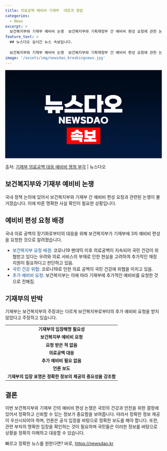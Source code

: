 ```yaml
---
title: 의료공백 예비비 기재부  대응과 쟁점
categories:
  - News
excerpt: >
  보건복지부와 기재부 예비비 논쟁  보건복지부와 기획재정부 간 예비비 편성 요청에 관한 논쟁이 일고 있습니다.…
feature_text: >
  ## 뉴스다오 실시간 뉴스 속보입니다.

  보건복지부와 기재부 예비비 논쟁  보건복지부와 기획재정부 간 예비비 편성 요청에 관한 논쟁이 일고 있습니다.…
image: '/assets/img/newsdao_breakingnews.jpg'
---
```


![뉴스다오 속보](/assets/img/newsdao_breakingnews.jpg)

<p>출처: <a href="https://newsdao.kr/4529" rel="dofollow">기재부 의료공백 대응 예비비 쟁점 부각</a> | 뉴스다오</p>

<h2 data-ke-size="size26">보건복지부와 기재부 예비비 논쟁</h2>
국내 정책 논의에 있어서 보건복지부와 기재부 간 예비비 편성 요청과 관련된 논쟁이 불거졌습니다. 이에 따른 명확한 사실 확인이 필요한 상황입니다.

<h2 data-ke-size="size24">예비비 편성 요청 배경</h2>
국내 의료 공백의 장기화로부터의 대응을 위해 보건복지부가 기재부에 3차 예비비 편성을 요청한 것으로 알려졌습니다.

<ul>
  <li><span style="color: #1a5490;">보건복지부 요청 배경:</span> 코로나19 팬데믹 이후 의료공백이 지속되어 국민 건강이 위협받고 있다는 우려와 의료 서비스의 부재로 인한 현실을 고려하여 추가적인 재정 지원이 필요하다고 판단하고 있음.</li>
  <li><span style="color: #1a5490;">국민 건강 위협:</span> 코로나19로 인한 의료 공백이 국민 건강에 위협을 미치고 있음.</li>
  <li><span style="color: #1a5490;">추가 예비비 요청:</span> 보건복지부는 이에 따라 기재부에 추가적인 예비비를 요청한 것으로 전해짐.</li>
</ul>

<h2 data-ke-size="size24">기재부의 반박</h2>
기재부는 보건복지부의 주장과는 다르게 보건복지부로부터의 추가 예비비 요청을 받지 않았다고 주장하고 있습니다.

<table>
  <tr>
    <td style="text-align: center; height: 17px;"><b>기재부의 입장해명 필요성</b></td>
  </tr>
  <tr>
    <td style="text-align: center; height: 17px;"><b>보건복지부 예비비 요청</b></td>
  </tr>
  <tr>
    <td style="text-align: center; height: 17px;"><b>요청 받은 적 없음</b></td>
  </tr>
  <tr>
    <td style="text-align: center; height: 17px;"><b>의료공백 대응</b></td>
  </tr>
  <tr>
    <td style="text-align: center; height: 17px;"><b>추가 예비비 필요 없음</b></td>
  </tr>
  <tr>
    <td style="text-align: center; height: 17px;"><b>언론 보도</b></td>
  </tr>
  <tr>
    <td style="text-align: center; height: 17px;"><b>기재부의 입장 표명은 정확한 정보의 제공의 중요성을 강조함</b></td>
  </tr>
</table>

<h2 data-ke-size="size24">결론</h2>
이번 보건복지부와 기재부 간의 예비비 편성 논쟁은 국민의 건강과 안전을 위한 결정에 있어서 정확하고 신뢰할 수 있는 정보가 중요함을 보여줍니다. 따라서 정확한 정보 제공이 우선시되어야 하며, 언론은 공식 입장을 바탕으로 정확한 보도를 해야 합니다. 또한, 관련 부처의 명확한 입장을 확인하는 것이 필요하며 국민들은 이러한 정보를 바탕으로 상황을 정확히 이해하고 대응할 수 있습니다. 

빠르고 정확한 뉴스를 원한다면? 바로, <a href="https://newsdao.kr" rel="dofollow">https://newsdao.kr</a>


    
